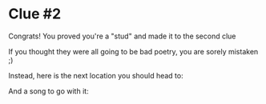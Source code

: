 # Clue #2

Congrats! You proved you're a "stud" and made it to the second clue

If you thought they were all going to be bad poetry, you are sorely mistaken ;) 

Instead, here is the next location you should head to: 

And a song to go with it: 


